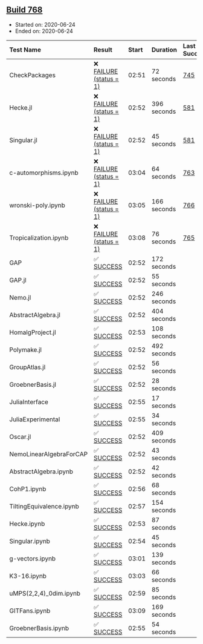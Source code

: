 ## [Build 768](https://oscarci.mathematik.uni-kl.de/job/oscar-julia-1.4/768/)

* Started on: 2020-06-24
* Ended on: 2020-06-24

| Test Name    | Result | Start | Duration | Last Success | First Failure |
|:-------------|:-------|:------|:---------|:-------------|:--------------|
| CheckPackages | ❌ [FAILURE (status = 1)](https://oscarci.mathematik.uni-kl.de/job/oscar-julia-1.4/768/artifact/logs/build-768/CheckPackages.log) | 02:51 | 72 seconds | [745](https://oscarci.mathematik.uni-kl.de/job/oscar-julia-1.4/745/) | [746](https://oscarci.mathematik.uni-kl.de/job/oscar-julia-1.4/746/) |
| Hecke.jl | ❌ [FAILURE (status = 1)](https://oscarci.mathematik.uni-kl.de/job/oscar-julia-1.4/768/artifact/logs/build-768/Hecke.jl.log) | 02:52 | 396 seconds | [581](https://oscarci.mathematik.uni-kl.de/job/oscar-julia-1.4/581/) | [582](https://oscarci.mathematik.uni-kl.de/job/oscar-julia-1.4/582/) |
| Singular.jl | ❌ [FAILURE (status = 1)](https://oscarci.mathematik.uni-kl.de/job/oscar-julia-1.4/768/artifact/logs/build-768/Singular.jl.log) | 02:52 | 45 seconds | [581](https://oscarci.mathematik.uni-kl.de/job/oscar-julia-1.4/581/) | [582](https://oscarci.mathematik.uni-kl.de/job/oscar-julia-1.4/582/) |
| c-automorphisms.ipynb | ❌ [FAILURE (status = 1)](https://oscarci.mathematik.uni-kl.de/job/oscar-julia-1.4/768/artifact/logs/build-768/c-automorphisms.ipynb.log) | 03:04 | 64 seconds | [763](https://oscarci.mathematik.uni-kl.de/job/oscar-julia-1.4/763/) | [764](https://oscarci.mathematik.uni-kl.de/job/oscar-julia-1.4/764/) |
| wronski-poly.ipynb | ❌ [FAILURE (status = 1)](https://oscarci.mathematik.uni-kl.de/job/oscar-julia-1.4/768/artifact/logs/build-768/wronski-poly.ipynb.log) | 03:05 | 166 seconds | [766](https://oscarci.mathematik.uni-kl.de/job/oscar-julia-1.4/766/) | [767](https://oscarci.mathematik.uni-kl.de/job/oscar-julia-1.4/767/) |
| Tropicalization.ipynb | ❌ [FAILURE (status = 1)](https://oscarci.mathematik.uni-kl.de/job/oscar-julia-1.4/768/artifact/logs/build-768/Tropicalization.ipynb.log) | 03:08 | 76 seconds | [765](https://oscarci.mathematik.uni-kl.de/job/oscar-julia-1.4/765/) | [766](https://oscarci.mathematik.uni-kl.de/job/oscar-julia-1.4/766/) |
| GAP | ✅ [SUCCESS](https://oscarci.mathematik.uni-kl.de/job/oscar-julia-1.4/768/artifact/logs/build-768/GAP.log) | 02:52 | 172 seconds |  |  |
| GAP.jl | ✅ [SUCCESS](https://oscarci.mathematik.uni-kl.de/job/oscar-julia-1.4/768/artifact/logs/build-768/GAP.jl.log) | 02:52 | 55 seconds |  |  |
| Nemo.jl | ✅ [SUCCESS](https://oscarci.mathematik.uni-kl.de/job/oscar-julia-1.4/768/artifact/logs/build-768/Nemo.jl.log) | 02:52 | 246 seconds |  |  |
| AbstractAlgebra.jl | ✅ [SUCCESS](https://oscarci.mathematik.uni-kl.de/job/oscar-julia-1.4/768/artifact/logs/build-768/AbstractAlgebra.jl.log) | 02:52 | 404 seconds |  |  |
| HomalgProject.jl | ✅ [SUCCESS](https://oscarci.mathematik.uni-kl.de/job/oscar-julia-1.4/768/artifact/logs/build-768/HomalgProject.jl.log) | 02:53 | 108 seconds |  |  |
| Polymake.jl | ✅ [SUCCESS](https://oscarci.mathematik.uni-kl.de/job/oscar-julia-1.4/768/artifact/logs/build-768/Polymake.jl.log) | 02:52 | 492 seconds |  |  |
| GroupAtlas.jl | ✅ [SUCCESS](https://oscarci.mathematik.uni-kl.de/job/oscar-julia-1.4/768/artifact/logs/build-768/GroupAtlas.jl.log) | 02:52 | 56 seconds |  |  |
| GroebnerBasis.jl | ✅ [SUCCESS](https://oscarci.mathematik.uni-kl.de/job/oscar-julia-1.4/768/artifact/logs/build-768/GroebnerBasis.jl.log) | 02:52 | 28 seconds |  |  |
| JuliaInterface | ✅ [SUCCESS](https://oscarci.mathematik.uni-kl.de/job/oscar-julia-1.4/768/artifact/logs/build-768/JuliaInterface.log) | 02:55 | 17 seconds |  |  |
| JuliaExperimental | ✅ [SUCCESS](https://oscarci.mathematik.uni-kl.de/job/oscar-julia-1.4/768/artifact/logs/build-768/JuliaExperimental.log) | 02:55 | 34 seconds |  |  |
| Oscar.jl | ✅ [SUCCESS](https://oscarci.mathematik.uni-kl.de/job/oscar-julia-1.4/768/artifact/logs/build-768/Oscar.jl.log) | 02:52 | 409 seconds |  |  |
| NemoLinearAlgebraForCAP | ✅ [SUCCESS](https://oscarci.mathematik.uni-kl.de/job/oscar-julia-1.4/768/artifact/logs/build-768/NemoLinearAlgebraForCAP.log) | 02:52 | 43 seconds |  |  |
| AbstractAlgebra.ipynb | ✅ [SUCCESS](https://oscarci.mathematik.uni-kl.de/job/oscar-julia-1.4/768/artifact/logs/build-768/AbstractAlgebra.ipynb.log) | 02:52 | 42 seconds |  |  |
| CohP1.ipynb | ✅ [SUCCESS](https://oscarci.mathematik.uni-kl.de/job/oscar-julia-1.4/768/artifact/logs/build-768/CohP1.ipynb.log) | 02:56 | 68 seconds |  |  |
| TiltingEquivalence.ipynb | ✅ [SUCCESS](https://oscarci.mathematik.uni-kl.de/job/oscar-julia-1.4/768/artifact/logs/build-768/TiltingEquivalence.ipynb.log) | 02:57 | 154 seconds |  |  |
| Hecke.ipynb | ✅ [SUCCESS](https://oscarci.mathematik.uni-kl.de/job/oscar-julia-1.4/768/artifact/logs/build-768/Hecke.ipynb.log) | 02:53 | 87 seconds |  |  |
| Singular.ipynb | ✅ [SUCCESS](https://oscarci.mathematik.uni-kl.de/job/oscar-julia-1.4/768/artifact/logs/build-768/Singular.ipynb.log) | 02:54 | 45 seconds |  |  |
| g-vectors.ipynb | ✅ [SUCCESS](https://oscarci.mathematik.uni-kl.de/job/oscar-julia-1.4/768/artifact/logs/build-768/g-vectors.ipynb.log) | 03:01 | 139 seconds |  |  |
| K3-16.ipynb | ✅ [SUCCESS](https://oscarci.mathematik.uni-kl.de/job/oscar-julia-1.4/768/artifact/logs/build-768/K3-16.ipynb.log) | 03:03 | 66 seconds |  |  |
| uMPS(2,2,4)_0dim.ipynb | ✅ [SUCCESS](https://oscarci.mathematik.uni-kl.de/job/oscar-julia-1.4/768/artifact/logs/build-768/uMPS-2-2-4-_0dim.ipynb.log) | 02:59 | 85 seconds |  |  |
| GITFans.ipynb | ✅ [SUCCESS](https://oscarci.mathematik.uni-kl.de/job/oscar-julia-1.4/768/artifact/logs/build-768/GITFans.ipynb.log) | 03:09 | 169 seconds |  |  |
| GroebnerBasis.ipynb | ✅ [SUCCESS](https://oscarci.mathematik.uni-kl.de/job/oscar-julia-1.4/768/artifact/logs/build-768/GroebnerBasis.ipynb.log) | 02:55 | 54 seconds |  |  |
